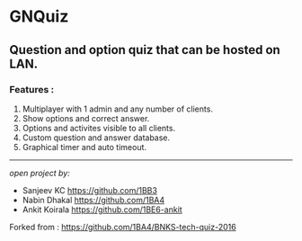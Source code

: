 # GNQuiz

## Question and option quiz that can be hosted on LAN.

### Features :

1. Multiplayer with 1 admin and any number of clients.
2. Show options and correct answer.
3. Options and activites visible to all clients. 
4. Custom question and answer database.
5. Graphical timer and auto timeout.

-------------------------------------------------------------------
_open project by:_
* Sanjeev KC  https://github.com/1BB3 
* Nabin Dhakal https://github.com/1BA4 
* Ankit Koirala https://github.com/1BE6-ankit 

Forked from : https://github.com/1BA4/BNKS-tech-quiz-2016
